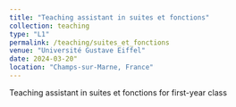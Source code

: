 ```yaml
---
title: "Teaching assistant in suites et fonctions"
collection: teaching
type: "L1"
permalink: /teaching/suites_et_fonctions
venue: "Université Gustave Eiffel"
date: 2024-03-20"
location: "Champs-sur-Marne, France"
---
```


Teaching assistant in suites et fonctions for first-year class
